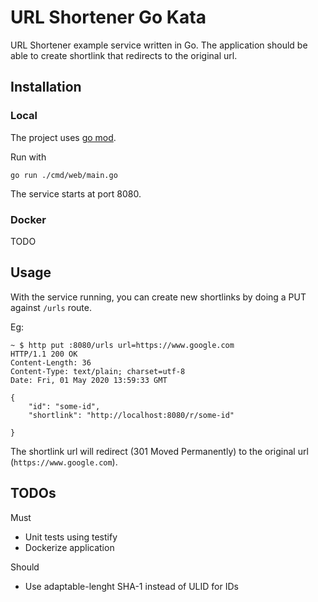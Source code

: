 # URL Shortener Go Kata

URL Shortener example service written in Go.
The application should be able to create shortlink that redirects to the original url.

##  Installation

### Local

The project uses [go mod]().

Run with
```
go run ./cmd/web/main.go
```
The service starts at port 8080.


### Docker

TODO

## Usage

With the service running, you can create new shortlinks by doing a PUT against `/urls` route.

Eg:
```
~ $ http put :8080/urls url=https://www.google.com
HTTP/1.1 200 OK
Content-Length: 36
Content-Type: text/plain; charset=utf-8
Date: Fri, 01 May 2020 13:59:33 GMT

{
    "id": "some-id",
	"shortlink": "http://localhost:8080/r/some-id"

}
```

The shortlink url will redirect (301 Moved Permanently) to the original url (`https://www.google.com`).


## TODOs

Must
* Unit tests using testify
* Dockerize application

Should
* Use adaptable-lenght SHA-1 instead of ULID for IDs
